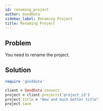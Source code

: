 ```yaml
---
id: renaming_project
author: GoodData
sidebar_label: Renaming Project
title: Renaming Project
---
```


Problem
-------

You need to rename the project.

Solution
--------


```ruby
require 'gooddata'

client = GoodData.connect
project = client.projects('project_id')
project.title = "New and much better title"
project.save
```
